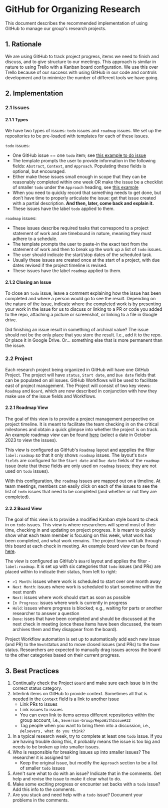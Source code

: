# GitHub for Organizing Research
This document describes the recommended implementation of using GitHub to manage our group's research projects. 

## 1. Rationale
We are using GitHub to track project progress, items we need to finish and discuss, and to give structure to our meetings. This approach is similar in nature to using Trello with a Kanban board configuration. We use this over Trello because of our success with using GitHub in our code and controls development and to minimize the number of different tools we have going.

## 2. Implementation

### 2.1 Issues

#### 2.1.1 Types
We have two types of issues: `todo` issues and `roadmap` issues. We set up the repositories to be pre-loaded with templates for each of these issues.

`todo` issues: 
- One GitHub issue == one `todo` item; see [this example to do issue](https://github.com/Severson-Group/Research-Repo-Template/issues/11)
- The template prompts the user to provide information in the following fields: `Abstract`, `Context`, and `Approach`. Populating these fields is optional, but encouraged.  
- Either make these issues small enough in scope that they can be reasonably completed within one week OR make the issue be a checklist of smaller `todo` under the `Approach` heading, see [this example](https://github.com/Severson-Group/Research-Repo-Template/issues/13)
- When you need to quickly record that something needs to get done, but don’t have time to properly articulate the issue: get that issue created with a partial description. **And then, later, come back and explain it.**
- These issues have the label `todo` applied to them.

`roadmap` issues:
- These issues describe required tasks that correspond to a project statement of work and are timebound in nature, meaning they must adhere to a schedule.
- The template prompts the user to paste-in the exact text from the statement of work and then to break up the work up a list of `todo` issues.
- The user should indicate the start/stop dates of the scheduled task.
- Usually these issues are created once at the start of a project, with due dates revised if the project timeline is revised.
- These issues have the label `roadmap` applied to them.

#### 2.1.2 Closing an Issue
To close an `todo` issue, leave a comment explaining how the issue has been completed and where a person would go to see the result. Depending on the nature of the issue, indicate where the completed work is by presenting your work in the issue for us to discuss or linking to a PR or code you added to the repo, attaching a picture or screenshot, or linking to a file in Google drive.

Did finishing an issue result in something of archival value? The issue should not be the only place that you store the result. I.e., add it to the repo. Or place it in Google Drive. Or... something else that is more permanent than the issue.

### 2.2 Project

Each research project being organized in GitHub will have one GitHub Project. The project will have `status`, `Start date`, and `Due date` fields that can be populated on all issues. GitHub Workflows  will be used to facilitate east of project management. The Project will consist of two key views: `Roadmap` and `Board`, which are now described in conjunction with how they make use of the issue fields and Workflows.

#### 2.2.1 Roadmap View
The goal of this view is to provide a project management perspective on project timeline. It is meant to facilitate the team checking in on the critical milestones and obtain a quick glimpse into whether the project is on track. An example roadmap view can be found [here](https://github.com/orgs/Severson-Group/projects/14) (select a date in October 2023 to view the issues).

This view is configured as GitHub's `Roadmap` layout and appplies the filter `label:roadmap` so that it only shows `roadmap` issues. The layout's `Date fields` are configured for the `Start date` and `Due date` fields of the `roadmap` issue (note that these fields are only used on `roadmap` issues; they are not used on `todo` issues).

With this configuration, the `roadmap` issues are mapped out on a timeline. At team meetings, members can easily click on each of the issues to see the list of `todo` issues that need to be completed (and whether or not they are completed).

#### 2.2.2 Board View
The goal of this view is to provide a modified Kanban style board to check in on `todo` issues. This view is where researchers will spend most of their time, checking in and updating on project progress. It is meant to quickly show what each team member is focusing on this week, what work has been completed, and what work remains. The project team will talk through this board at each check in meeting. An example board view can be found [here](https://github.com/orgs/Severson-Group/projects/14/views/2).

The view is configured as GitHub's `Board` layout and applies the filter `-label:roadmap`. It is set up with six categories that `todo` issues (and PRs) are placed within to indicate their status, from left to right: 
- `>1 Month`: issues where work is scheduled to start over one month away
- `Next Month`: issues where work is scheduled to start sometime within the next month
- `Next`: issues where work should start as soon as possible
- `In Progress`: issues where work is currently in progress
- `Hold`: issues where progress is blocked; e.g., waiting for parts or another researcher to answer a question
-  `Done`: isses that have been completed and should be discussed at the next check in meeting (once these items have been discussed, the team archives them and they disappear from the board).

Project Workflow automation is set up to automatically add each new issue (and PR) to the `Next`status and to move closed issues (and PRs) to the `Done` status. Researchers are expected to manually drag issues across the board to the other categories based on their current progress.

## 3. Best Practices
1. Continually check the Project `Board` and make sure each issue is in the correct status category.
2. Interlink items on GitHub to provide context. Sometimes all that is needed in the `Context` field is a link to another issue
    - Link PRs to issues
    - Link issues to issues
    - You can even link to items across different repositories within the group account, i.e., `Severson-Group/RepoWithIssue#32`
    - Tag people when you want to bring them into a discussion, i.e., `@elsevers, what do you think?`
3. In a typical research week, try to complete at least one `todo` issue. If you are having trouble doing this, it probably means the issue is too big and needs to be broken up into smaller issues.
4. Who is responsible for breaking issues up into smaller issues? The researcher it is assigned to! 
    - Keep the original issue, but modify the `Approach` section to be a list of smaller `todo` issues
5. Aren't sure what to do with an issue? Indicate that in the comments. Get help and revise the issue to make it clear what to do.
6. Make some exciting progress or encounter set backs with a `todo` issue? Add this info to the comments.
7. Are you stuck and need help with a `todo` issue? Document your problems in the comments.
  

